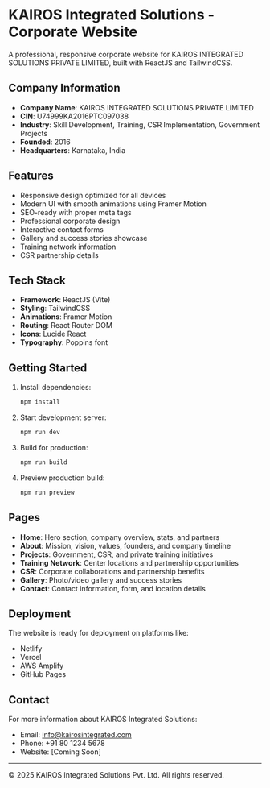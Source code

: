 # KAIROS Integrated Solutions - Corporate Website

A professional, responsive corporate website for KAIROS INTEGRATED SOLUTIONS PRIVATE LIMITED, built with ReactJS and TailwindCSS.

## Company Information

- **Company Name**: KAIROS INTEGRATED SOLUTIONS PRIVATE LIMITED
- **CIN**: U74999KA2016PTC097038
- **Industry**: Skill Development, Training, CSR Implementation, Government Projects
- **Founded**: 2016
- **Headquarters**: Karnataka, India

## Features

- Responsive design optimized for all devices
- Modern UI with smooth animations using Framer Motion
- SEO-ready with proper meta tags
- Professional corporate design
- Interactive contact forms
- Gallery and success stories showcase
- Training network information
- CSR partnership details

## Tech Stack

- **Framework**: ReactJS (Vite)
- **Styling**: TailwindCSS
- **Animations**: Framer Motion
- **Routing**: React Router DOM
- **Icons**: Lucide React
- **Typography**: Poppins font

## Getting Started

1. Install dependencies:
   ```bash
   npm install
   ```

2. Start development server:
   ```bash
   npm run dev
   ```

3. Build for production:
   ```bash
   npm run build
   ```

4. Preview production build:
   ```bash
   npm run preview
   ```

## Pages

- **Home**: Hero section, company overview, stats, and partners
- **About**: Mission, vision, values, founders, and company timeline
- **Projects**: Government, CSR, and private training initiatives
- **Training Network**: Center locations and partnership opportunities
- **CSR**: Corporate collaborations and partnership benefits
- **Gallery**: Photo/video gallery and success stories
- **Contact**: Contact information, form, and location details

## Deployment

The website is ready for deployment on platforms like:
- Netlify
- Vercel
- AWS Amplify
- GitHub Pages

## Contact

For more information about KAIROS Integrated Solutions:
- Email: info@kairosintegrated.com
- Phone: +91 80 1234 5678
- Website: [Coming Soon]

---

© 2025 KAIROS Integrated Solutions Pvt. Ltd. All rights reserved.